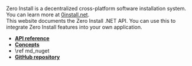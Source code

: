 Zero Install is a decentralized cross-platform software installation system. You can learn more at [0install.net](https://0install.net/).  
This website documents the Zero Install .NET API. You can use this to integrate Zero Install features into your own application.

- [**API reference**](namespaces.html)
- [**Concepts**](pages.html)
- \ref md_nuget
- [**GitHub repository**](https://github.com/0install/0install-dotnet)
